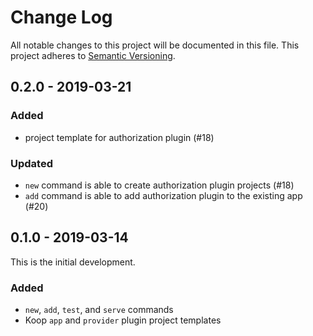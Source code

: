 # Change Log

All notable changes to this project will be documented in this file.
This project adheres to [Semantic Versioning](http://semver.org/).

## 0.2.0 - 2019-03-21

### Added

* project template for authorization plugin (#18)

### Updated

* `new` command is able to create authorization plugin projects (#18)
* `add` command is able to add authorization plugin to the existing app (#20)

## 0.1.0 - 2019-03-14

This is the initial development.

### Added
* `new`, `add`, `test`, and `serve` commands
* Koop `app` and `provider` plugin project templates
